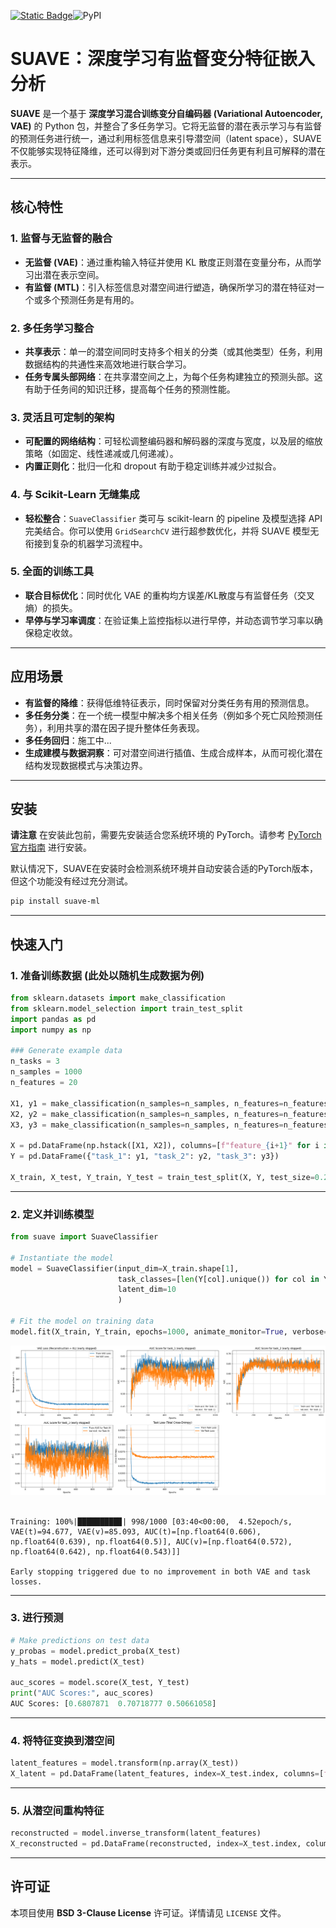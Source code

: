 [![Static Badge](https://img.shields.io/badge/English-README-1082C3?style=flat)](README.md)![PyPI](https://img.shields.io/pypi/v/suave-ml)

# SUAVE：深度学习有监督变分特征嵌入分析

**SUAVE** 是一个基于 **深度学习混合训练变分自编码器 (Variational Autoencoder, VAE)** 的 Python 包，并整合了多任务学习。它将无监督的潜在表示学习与有监督的预测任务进行统一，通过利用标签信息来引导潜空间（latent space），SUAVE 不仅能够实现特征降维，还可以得到对下游分类或回归任务更有利且可解释的潜在表示。

---

## 核心特性

### 1. 监督与无监督的融合

- **无监督 (VAE)**：通过重构输入特征并使用 KL 散度正则潜在变量分布，从而学习出潜在表示空间。
- **有监督 (MTL)**：引入标签信息对潜空间进行塑造，确保所学习的潜在特征对一个或多个预测任务是有用的。

### 2. 多任务学习整合

- **共享表示**：单一的潜空间同时支持多个相关的分类（或其他类型）任务，利用数据结构的共通性来高效地进行联合学习。
- **任务专属头部网络**：在共享潜空间之上，为每个任务构建独立的预测头部。这有助于任务间的知识迁移，提高每个任务的预测性能。

### 3. 灵活且可定制的架构

- **可配置的网络结构**：可轻松调整编码器和解码器的深度与宽度，以及层的缩放策略（如固定、线性递减或几何递减）。
- **内置正则化**：批归一化和 dropout 有助于稳定训练并减少过拟合。

### 4. 与 Scikit-Learn 无缝集成

- **轻松整合**：`SuaveClassifier` 类可与 scikit-learn 的 pipeline 及模型选择 API 完美结合。你可以使用 `GridSearchCV` 进行超参数优化，并将 SUAVE 模型无衔接到复杂的机器学习流程中。

### 5. 全面的训练工具

- **联合目标优化**：同时优化 VAE 的重构均方误差/KL散度与有监督任务（交叉熵）的损失。
- **早停与学习率调度**：在验证集上监控指标以进行早停，并动态调节学习率以确保稳定收敛。

---

## 应用场景

- **有监督的降维**：获得低维特征表示，同时保留对分类任务有用的预测信息。
- **多任务分类**：在一个统一模型中解决多个相关任务（例如多个死亡风险预测任务），利用共享的潜在因子提升整体任务表现。
- **多任务回归**：施工中...
- **生成建模与数据洞察**：可对潜空间进行插值、生成合成样本，从而可视化潜在结构发现数据模式与决策边界。

---

## 安装

**请注意** 在安装此包前，需要先安装适合您系统环境的 PyTorch。请参考 [PyTorch官方指南](https://pytorch.org/get-started/locally/) 进行安装。

默认情况下，SUAVE在安装时会检测系统环境并自动安装合适的PyTorch版本，但这个功能没有经过充分测试。

```bash
pip install suave-ml
```

---

## 快速入门

### 1. 准备训练数据 (此处以随机生成数据为例)


```python
from sklearn.datasets import make_classification
from sklearn.model_selection import train_test_split
import pandas as pd
import numpy as np

### Generate example data
n_tasks = 3  
n_samples = 1000
n_features = 20

X1, y1 = make_classification(n_samples=n_samples, n_features=n_features, n_informative=10, n_classes=3, random_state=123)
X2, y2 = make_classification(n_samples=n_samples, n_features=n_features, n_informative=8, n_classes=4, random_state=456)
X3, y3 = make_classification(n_samples=n_samples, n_features=n_features, n_informative=12, n_classes=2, random_state=789)

X = pd.DataFrame(np.hstack([X1, X2]), columns=[f"feature_{i+1}" for i in range(n_features * 2)]) # AUC of task_3 was expected to be around 0.5
Y = pd.DataFrame({"task_1": y1, "task_2": y2, "task_3": y3})

X_train, X_test, Y_train, Y_test = train_test_split(X, Y, test_size=0.2)
```

---

### 2. 定义并训练模型


```python
from suave import SuaveClassifier

# Instantiate the model
model = SuaveClassifier(input_dim=X_train.shape[1],                                 # 输入数据特征维度数
                        task_classes=[len(Y[col].unique()) for col in Y.columns],   # 每个分类任务的类别数
                        latent_dim=10                                               # 潜空间维度
                        )

# Fit the model on training data
model.fit(X_train, Y_train, epochs=1000, animate_monitor=True, verbose=1)
```

![png](readme_files/readme_3_0.png)
​    


    Training: 100%|█████████▉| 998/1000 [03:40<00:00,  4.52epoch/s, VAE(t)=94.677, VAE(v)=85.093, AUC(t)=[np.float64(0.606), np.float64(0.639), np.float64(0.5)], AUC(v)=[np.float64(0.572), np.float64(0.642), np.float64(0.543)]]  
    
    Early stopping triggered due to no improvement in both VAE and task losses.


---
### 3. 进行预测
```python
# Make predictions on test data
y_probas = model.predict_proba(X_test)
y_hats = model.predict(X_test)

auc_scores = model.score(X_test, Y_test)
print("AUC Scores:", auc_scores)
AUC Scores: [0.6807871  0.70718777 0.50661058]
```

---
### 4. 将特征变换到潜空间


```python
latent_features = model.transform(np.array(X_test))
X_latent = pd.DataFrame(latent_features, index=X_test.index, columns=[f'latent_feature {i+1}' for i in range(10)]) # 列数与latent_dim 参数一致
```

---

### 5. 从潜空间重构特征


```python
reconstructed = model.inverse_transform(latent_features)
X_reconstructed = pd.DataFrame(reconstructed, index=X_test.index, columns=X_test.columns)
```

---

## 许可证

本项目使用 **BSD 3-Clause License** 许可证。详情请见 `LICENSE` 文件。
